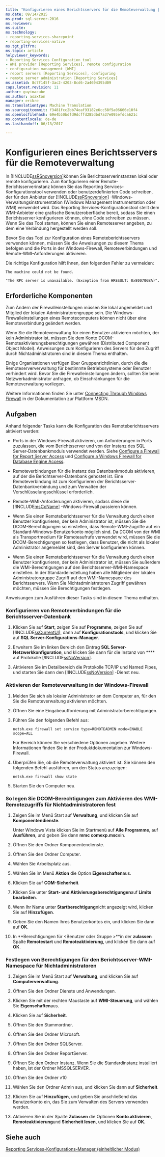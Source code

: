 ```yaml
---
title: "Konfigurieren eines Berichtsservers für die Remoteverwaltung | Microsoft Docs"
ms.date: 09/14/2015
ms.prod: sql-server-2016
ms.reviewer: 
ms.suite: 
ms.technology:
- reporting-services-sharepoint
- reporting-services-native
ms.tgt_pltfrm: 
ms.topic: article
helpviewer_keywords:
- Reporting Services Configuration tool
- WMI provider [Reporting Services], remote configuration
- configuration management [WMI]
- report servers [Reporting Services], configuring
- remote server administration [Reporting Services]
ms.assetid: 8c7f145f-3ac2-4203-8cd6-2a4694395d09
caps.latest.revision: 11
author: guyinacube
ms.author: asaxton
manager: erikre
ms.translationtype: Machine Translation
ms.sourcegitcommit: f3481fcc2bb74eaf93182e6cc58f5a06666e10f4
ms.openlocfilehash: 69e4b50bdfd9dcffd285dbd7a37e095efdca621c
ms.contentlocale: de-de
ms.lasthandoff: 06/13/2017

---
```

# <a name="configure-a-report-server-for-remote-administration"></a>Konfigurieren eines Berichtsservers für die Remoteverwaltung
  In [!INCLUDE[ssRSnoversion](../../includes/ssrsnoversion-md.md)]können Sie Berichtsserverinstanzen lokal oder remote konfigurieren. Zum Konfigurieren einer Remote-Berichtsserverinstanz können Sie das Reporting Services-Konfigurationstool verwenden oder benutzerdefinierten Code schreiben, der für den Anbieter der [!INCLUDE[ssRSnoversion](../../includes/ssrsnoversion-md.md)] -Windows-Verwaltungsinstrumentation (Windows Management Instrumentation oder WMI) verwendet wird. Das Reporting Services-Konfigurationstool stellt dem WMI-Anbieter eine grafische Benutzeroberfläche bereit, sodass Sie einen Berichtsserver konfigurieren können, ohne Code schreiben zu müssen. Wenn Sie das Tool starten, können Sie einen Remoteserver angeben, zu dem eine Verbindung hergestellt werden soll.  
  
 Bevor Sie das Tool zur Konfiguration eines Remoteberichtsservers verwenden können, müssen Sie die Anweisungen zu diesem Thema befolgen und die Ports in der Windows-Firewall, Remoteverbindungen und Remote-WMI-Anforderungen aktivieren.  
  
 Die richtige Konfiguration hilft Ihnen, den folgenden Fehler zu vermeiden:  
  
 `The machine could not be found.`  
  
 `"The RPC server is unavailable. (Exception from HRESULT: 0x800706BA)".`  
  
## <a name="prerequisites"></a>Erforderliche Komponenten  
 Zum Ändern der Firewalleinstellungen müssen Sie lokal angemeldet und Mitglied der lokalen Administratorengruppe sein. Die Windows-Firewalleinstellungen eines Remotecomputers können nicht über eine Remoteverbindung geändert werden.  
  
 Wenn Sie die Remoteverwaltung für einen Benutzer aktivieren möchten, der kein Administrator ist, müssen Sie dem Konto DCOM-Remoteaktivierungsberechtigungen gewähren (Distributed Component Object Model). Anweisungen zum Konfigurieren des Servers für den Zugriff durch Nichtadministratoren sind in diesem Thema enthalten.  
  
 Einige Organisationen verfügen über Gruppenrichtlinien, durch die die Remoteserververwaltung für bestimmte Betriebssysteme oder Benutzer verhindert wird. Bevor Sie die Firewalleinstellungen ändern, sollten Sie beim Netzwerkadministrator anfragen, ob Einschränkungen für die Remoteverwaltung vorliegen.  
  
 Weitere Informationen finden Sie unter [Connecting Through Windows Firewall](http://go.microsoft.com/fwlink/?LinkId=63615) in der Dokumentation zur Plattform MSDN.  
  
## <a name="tasks"></a>Aufgaben  
 Anhand folgender Tasks kann die Konfiguration des Remoteberichtsservers aktiviert werden:  
  
-   Ports in der Windows-Firewall aktivieren, um Anforderungen in Ports zuzulassen, die vom Berichtsserver und von der Instanz des SQL Server-Datenbankmoduls verwendet werden.  Siehe [Configure a Firewall for Report Server Access](../../reporting-services/report-server/configure-a-firewall-for-report-server-access.md) und [Configure a Windows Firewall for Database Engine Access](../../database-engine/configure-windows/configure-a-windows-firewall-for-database-engine-access.md).  
  
-   Remoteverbindungen für die Instanz des Datenbankmoduls aktivieren, auf der die Berichtserver-Datenbank gehostet ist. Eine Remoteverbindung ist zum Konfigurieren der Berichtsserver-Datenbankverbindung und zum Verwalten der Verschlüsselungsschlüssel erforderlich.  
  
-   Remote-WMI-Anforderungen aktivieren, sodass diese die [!INCLUDE[msCoName](../../includes/msconame-md.md)] -Windows-Firewall passieren können.  
  
-   Wenn Sie einen Remoteberichtsserver für die Verwaltung durch einen Benutzer konfigurieren, der kein Administrator ist, müssen Sie die DCOM-Berechtigungen so einstellen, dass Remote-WMI-Zugriffe auf ein Standard-Windows-Benutzerkonto möglich sind. Da DCOM von der WMI als Transportmedium für Remoteaufrufe verwendet wird, müssen Sie die DCOM-Berechtigungen so festlegen, dass Benutzer, die nicht als lokaler Administrator angemeldet sind, den Server konfigurieren können.  
  
-   Wenn Sie einen Remoteberichtsserver für die Verwaltung durch einen Benutzer konfigurieren, der kein Administrator ist, müssen Sie außerdem die WMI-Berechtigungen auf den Berichtsserver-WMI-Namespace einstellen. In der Standardeinstellung haben alle Mitglieder der lokalen Administratorgruppe Zugriff auf den WMI-Namespace des Berichtsservers. Wenn Sie Nichtadministratoren Zugriff gewähren möchten, müssen Sie Berechtigungen festlegen.  
  
 Anweisungen zum Ausführen dieser Tasks sind in diesem Thema enthalten.  
  
### <a name="to-configure-remote-connections-to-the-report-server-database"></a>Konfigurieren von Remoteverbindungen für die Berichtsserver-Datenbank  
  
1.  Klicken Sie auf **Start**, zeigen Sie auf **Programme**, zeigen Sie auf [!INCLUDE[ssCurrentUI](../../includes/sscurrentui-md.md)], dann auf **Konfigurationstools**, und klicken Sie auf **SQL Server-Konfigurations-Manager**.  
  
2.  Erweitern Sie im linken Bereich den Eintrag **SQL Server-Netzwerkkonfiguration**, und klicken Sie dann für die Instanz von **** auf Protokolle [!INCLUDE[ssNoVersion](../../includes/ssnoversion-md.md)].  
  
3.  Aktivieren Sie im Detailbereich die Protokolle TCP/IP und Named Pipes, und starten Sie dann den [!INCLUDE[ssNoVersion](../../includes/ssnoversion-md.md)] -Dienst neu.  
  
### <a name="to-enable-remote-administration-in-windows-firewall"></a>Aktivieren der Remoteverwaltung in der Windows-Firewall  
  
1.  Melden Sie sich als lokaler Administrator an dem Computer an, für den Sie die Remoteverwaltung aktivieren möchten.  
  
2.  Öffnen Sie eine Eingabeaufforderung mit Administratorberechtigungen.  
  
3.  Führen Sie den folgenden Befehl aus:  
  
    ```  
    netsh.exe firewall set service type=REMOTEADMIN mode=ENABLE scope=ALL  
    ```  
  
     Für Bereich können Sie verschiedene Optionen angeben. Weitere Informationen finden Sie in der Produktdokumentation zur Windows-Firewall.  
  
4.  Überprüfen Sie, ob die Remoteverwaltung aktiviert ist. Sie können den folgenden Befehl ausführen, um den Status anzuzeigen:  
  
    ```  
    netsh.exe firewall show state  
    ```  
  
5.  Starten Sie den Computer neu.  
  
### <a name="to-set-dcom-permissions-to-enable-remote-wmi-access-for-non-administrators"></a>So legen Sie DCOM-Berechtigungen zum Aktivieren des WMI-Remotezugriffs für Nichtadministratoren fest  
  
1.  Zeigen Sie im Menü Start auf **Verwaltung**, und klicken Sie auf **Komponentendienste**.  
  
     Unter Windows Vista klicken Sie im Startmenü auf **Alle Programme**, auf **Ausführen**, und geben Sie dann **mmc comexp.msc**ein.  
  
2.  Öffnen Sie den Ordner Komponentendienste.  
  
3.  Öffnen Sie den Ordner Computer.  
  
4.  Wählen Sie Arbeitsplatz aus.  
  
5.  Wählen Sie im Menü **Aktion** die Option **Eigenschaften**aus.  
  
6.  Klicken Sie auf **COM-Sicherheit**.  
  
7.  Klicken Sie unter **Start- und Aktivierungsberechtigungen**auf **Limits bearbeiten**.  
  
8.  Wenn Ihr Name unter **Startberechtigung**nicht angezeigt wird, klicken Sie auf **Hinzufügen**.  
  
9. Geben Sie den Namen Ihres Benutzerkontos ein, und klicken Sie dann auf **OK**.  
  
10. In **Berechtigungen für \<Benutzer oder Gruppe >**in der **zulassen** Spalte **Remotestart** und **Remoteaktivierung**, und klicken Sie dann auf **OK**.  
  
### <a name="to-set-permissions-on-the-report-server-wmi-namespace-for-non-administrators"></a>Festlegen von Berechtigungen für den Berichtsserver-WMI-Namespace für Nichtadministratoren  
  
1.  Zeigen Sie im Menü Start auf **Verwaltung**, und klicken Sie auf **Computerverwaltung**.  
  
2.  Öffnen Sie den Ordner Dienste und Anwendungen.  
  
3.  Klicken Sie mit der rechten Maustaste auf **WMI-Steuerung**, und wählen Sie **Eigenschaften**aus.  
  
4.  Klicken Sie auf **Sicherheit**.  
  
5.  Öffnen Sie den Stammordner.  
  
6.  Öffnen Sie den Ordner Microsoft.  
  
7.  Öffnen Sie den Ordner SQLServer.  
  
8.  Öffnen Sie den Ordner ReportServer.  
  
9. Öffnen Sie den Ordner Instanz. Wenn Sie die Standardinstanz installiert haben, ist der Ordner MSSQLSERVER.  
  
10. Öffnen Sie den Ordner v10  
  
11. Wählen Sie den Ordner Admin aus, und klicken Sie dann auf **Sicherheit**.  
  
12. Klicken Sie auf **Hinzufügen**, und geben Sie anschließend das Benutzerkonto ein, das Sie zum Verwalten des Servers verwenden werden.  
  
13. Aktivieren Sie in der Spalte **Zulassen** die Optionen **Konto aktivieren**, **Remoteaktivierung**und **Sicherheit lesen**, und klicken Sie auf **OK**.  
  
## <a name="see-also"></a>Siehe auch  
 [Reporting Services-Konfigurations-Manager &#40;einheitlicher Modus&#41;](../../reporting-services/install-windows/reporting-services-configuration-manager-native-mode.md)  
  
  

